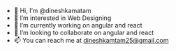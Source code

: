 - 👋 Hi, I’m @dineshkamatam
- 👀 I’m interested in Web Designing
- 🌱 I’m currently working on angular and react 
- 💞️ I’m looking to collaborate on angular and react
- 📫 You can reach me at dineshkamtam25@gmail.com

<!---
dineshkamatam/dineshkamatam is a ✨ special ✨ repository because its `README.md` (this file) appears on your GitHub profile.
You can click the Preview link to take a look at your changes.
--->
